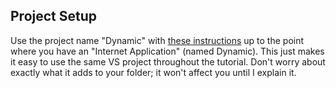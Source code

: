 

Project Setup
-------------

Use the project name "Dynamic" with [these instructions](http://www.asp.net/mvc/tutorials/mvc-4/getting-started-with-aspnet-mvc4/intro-to-aspnet-mvc-4) up to the point where you have an "Internet Application" (named Dynamic). This just makes it easy to use the same VS project throughout the tutorial. Don't worry about exactly what it adds to your folder; it won't affect you until I explain it.